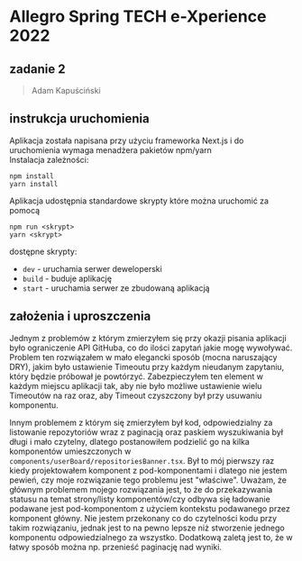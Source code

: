 # Allegro Spring TECH e-Xperience 2022

## zadanie 2

> Adam Kapuściński

## instrukcja uruchomienia

Aplikacja została napisana przy użyciu frameworka Next.js i do uruchomienia wymaga menadżera pakietów npm/yarn \
Instalacja zależności:

```
npm install
yarn install
```

Aplikacja udostępnia standardowe skrypty które można uruchomić za pomocą

```
npm run <skrypt>
yarn <skrypt>
```

dostępne skrypty:

- `dev` - uruchamia serwer deweloperski
- `build` - buduje aplikację
- `start` - uruchamia serwer ze zbudowaną aplikacją

## założenia i uproszczenia

Jednym z problemów z którym zmierzyłem się przy okazji pisania aplikacji było ograniczenie API GitHuba, co do ilości zapytań jakie mogę wywoływać. Problem ten rozwiązałem w mało elegancki sposób (mocna naruszający DRY), jakim było ustawienie Timeoutu przy każdym nieudanym zapytaniu, który będzie próbował je powtórzyć. Zabezpieczyłem ten element w każdym miejscu aplikacji tak, aby nie było możliwe ustawienie wielu Timeoutów na raz oraz, aby Timeout czyszczony był przy usuwaniu komponentu.

Innym problemem z którym się zmierzyłem był kod, odpowiedzialny za listowanie repozytoriów wraz z paginacją oraz paskiem wyszukiwania był długi i mało czytelny, dlatego postanowiłem podzielić go na kilka komponentów umieszczonych w `components/userBoard/repositoriesBanner.tsx`. Był to mój pierwszy raz kiedy projektowałem komponent z pod-komponentami i dlatego nie jestem pewień, czy moje rozwiązanie tego problemu jest "właściwe". Uważam, że głównym problemem mojego rozwiązania jest, to że do przekazywania statusu na temat strony/listy komponentów/czy odbywa się ładowanie podawane jest pod-komponentom z użyciem kontekstu podawanego przez komponent główny. Nie jestem przekonany co do czytelności kodu przy takim rozwiązaniu, jednak jest to na pewno lepsze niż stworzenie jednego komponentu odpowiedzialnego za wszystko. Dodatkową zaletą jest to, że w łatwy sposób można np. przenieść paginację nad wyniki.
